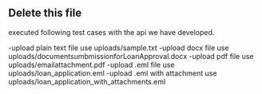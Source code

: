 ## Delete this file

executed following test cases with the api we have developed.

-upload plain text file
   use uploads/sample.txt
-upload docx file
   use uploads/documentsumbmissionforLoanApproval.docx
-upload pdf file
  use uploads/emailattachment.pdf
-upload .eml file
   use uploads/loan_application.eml
-upload .eml with attachment
    use uploads/loan_application_with_attachments.eml